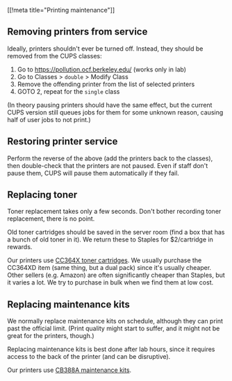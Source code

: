 [[!meta title="Printing maintenance"]]
## Removing printers from service

Ideally, printers shouldn't ever be turned off. Instead, they should be removed
from the CUPS classes:

1. Go to https://pollution.ocf.berkeley.edu/ (works only in lab)
2. Go to Classes > `double` > Modify Class
3. Remove the offending printer from the list of selected printers
4. GOTO 2, repeat for the `single` class

(In theory pausing printers should have the same effect, but the current CUPS
version still queues jobs for them for some unknown reason, causing half of
user jobs to not print.)

## Restoring printer service

Perform the reverse of the above (add the printers back to the classes), then
double-check that the printers are not paused. Even if staff don't pause them,
CUPS will pause them automatically if they fail.

## Replacing toner

Toner replacement takes only a few seconds. Don't bother recording toner
replacement, there is no point.

Old toner cartridges should be saved in the server room (find a box that has a
bunch of old toner in it). We return these to Staples for $2/cartridge in
rewards.

Our printers use [CC364X toner cartridges][toner]. We usually purchase the
CC364XD item (same thing, but a dual pack) since it's usually cheaper. Other
sellers (e.g. Amazon) are often significantly cheaper than Staples, but it
varies a lot. We try to purchase in bulk when we find them at low cost.

## Replacing maintenance kits

We normally replace maintenance kits on schedule, although they can print past
the official limit. (Print quality might start to suffer, and it might not be
great for the printers, though.)

Replacing maintenance kits is best done after lab hours, since it requires
access to the back of the printer (and can be disruptive).

Our printers use [CB388A maintenance kits][maintkit].


[toner]: http://www.staples.com/HP-64X-Black-Toner-Cartridge-CC364XD-High-Yield-Twin-Pack/product_821762
[maintkit]: http://www.staples.com/office/supplies/StaplesProductDisplay?storeId=10001&partNumber=854426
